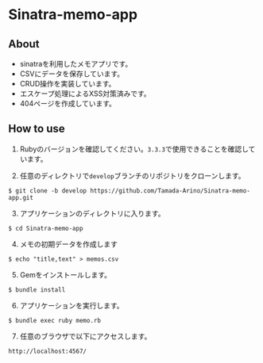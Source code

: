 # Sinatra-memo-app
## About
- sinatraを利用したメモアプリです。
- CSVにデータを保存しています。
- CRUD操作を実装しています。
- エスケープ処理によるXSS対策済みです。
- 404ページを作成しています。

## How to use
1. Rubyのバージョンを確認してください。`3.3.3`で使用できることを確認しています。

2. 任意のディレクトリで`develop`ブランチのリポジトリをクローンします。
```
$ git clone -b develop https://github.com/Tamada-Arino/Sinatra-memo-app.git
```

3. アプリケーションのディレクトリに入ります。
```
$ cd Sinatra-memo-app
```

4. メモの初期データを作成します
```
$ echo "title,text" > memos.csv
```

5. Gemをインストールします。
```
$ bundle install
```

6. アプリケーションを実行します。
```
$ bundle exec ruby memo.rb
```

7. 任意のブラウザで以下にアクセスします。
```
http://localhost:4567/
```
